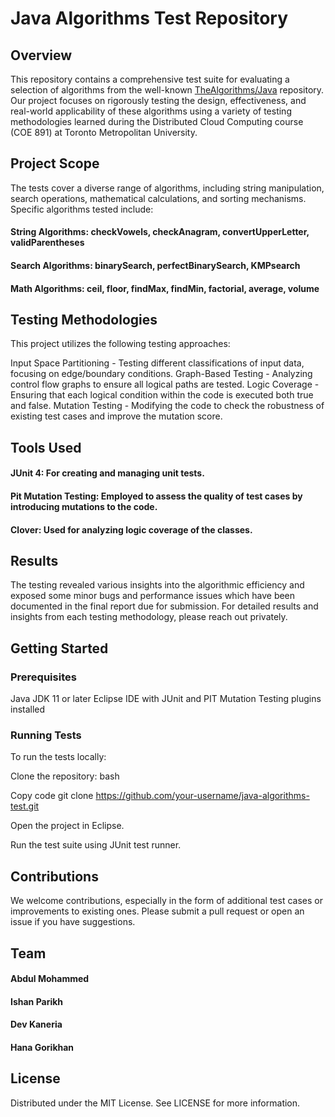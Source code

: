 # Java Algorithms Test Repository

## Overview

This repository contains a comprehensive test suite for evaluating a selection of algorithms from the well-known [TheAlgorithms/Java](https://github.com/TheAlgorithms/Java) repository. Our project focuses on rigorously testing the design, effectiveness, and real-world applicability of these algorithms using a variety of testing methodologies learned during the Distributed Cloud Computing course (COE 891) at Toronto Metropolitan University.

## Project Scope

The tests cover a diverse range of algorithms, including string manipulation, search operations, mathematical calculations, and sorting mechanisms. Specific algorithms tested include:

#### String Algorithms: checkVowels, checkAnagram, convertUpperLetter, validParentheses

#### Search Algorithms: binarySearch, perfectBinarySearch, KMPsearch

#### Math Algorithms: ceil, floor, findMax, findMin, factorial, average, volume

## Testing Methodologies

This project utilizes the following testing approaches:

Input Space Partitioning - Testing different classifications of input data, focusing on edge/boundary conditions.
Graph-Based Testing - Analyzing control flow graphs to ensure all logical paths are tested.
Logic Coverage - Ensuring that each logical condition within the code is executed both true and false.
Mutation Testing - Modifying the code to check the robustness of existing test cases and improve the mutation score.


## Tools Used
#### JUnit 4: For creating and managing unit tests.

#### Pit Mutation Testing: Employed to assess the quality of test cases by introducing mutations to the code.

#### Clover: Used for analyzing logic coverage of the classes.

## Results
The testing revealed various insights into the algorithmic efficiency and exposed some minor bugs and performance issues which have been documented in the final report due for submission. For detailed results and insights from each testing methodology, please reach out privately.

## Getting Started

### Prerequisites

Java JDK 11 or later
Eclipse IDE with JUnit and PIT Mutation Testing plugins installed

### Running Tests
To run the tests locally:

Clone the repository:
bash

Copy code
git clone https://github.com/your-username/java-algorithms-test.git

Open the project in Eclipse.

Run the test suite using JUnit test runner.

## Contributions
We welcome contributions, especially in the form of additional test cases or improvements to existing ones. Please submit a pull request or open an issue if you have suggestions.

## Team
#### Abdul Mohammed

#### Ishan Parikh

#### Dev Kaneria

#### Hana Gorikhan

## License
Distributed under the MIT License. See LICENSE for more information.
